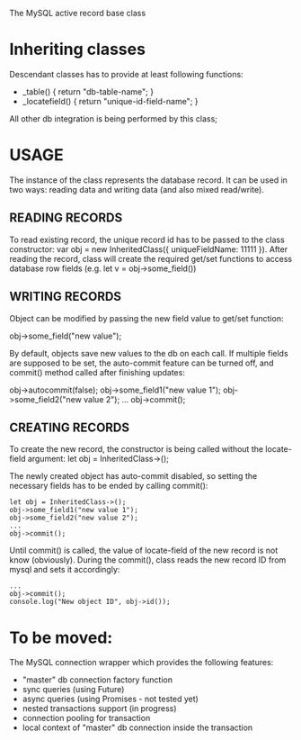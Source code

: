 The MySQL active record base class

# Inheriting classes

Descendant classes has to provide at least following functions:

* _table() { return "db-table-name"; }
* _locatefield() { return "unique-id-field-name"; }

All other db integration is being performed by this class;

#	USAGE

The instance of the class represents the database record. It can be used
in two ways: reading data and writing data (and also mixed read/write).

## READING RECORDS

To read existing record, the unique record id has to be passed to the class
constructor: var obj = new InheritedClass({ uniqueFieldName: 11111 }). After reading
the record, class will create the required get/set functions to access
database row fields (e.g. let v = obj->some_field())

## WRITING RECORDS

Object can be modified by passing the new field value to get/set function:

 obj->some_field("new value");

By default, objects save new values to the db on each call. If multiple
fields are supposed to be set, the auto-commit feature can be turned off,
and commit() method called after finishing updates:

obj->autocommit(false);
obj->some_field1("new value 1");
obj->some_field2("new value 2");
...
obj->commit();

## CREATING RECORDS

To create the new record, the constructor is being called without the
locate-field argument: let obj = InheritedClass->();

The newly created object has auto-commit disabled, so setting the necessary
fields has to be ended by calling commit():

```
let obj = InheritedClass->();
obj->some_field1("new value 1");
obj->some_field2("new value 2");
...
obj->commit();
```

Until commit() is called, the value of locate-field of the new record is
not know (obviously). During the commit(), class reads the new record ID
from mysql and sets it accordingly:

```
...
obj->commit();
console.log("New object ID", obj->id());
```

# To be moved:
 
The MySQL connection wrapper which provides the following features:

* "master" db connection factory function
* sync queries (using Future)
* async queries (using Promises - not tested yet)
* nested transactions support (in progress)
* connection pooling for transaction
* local context of "master" db connection inside the transaction

